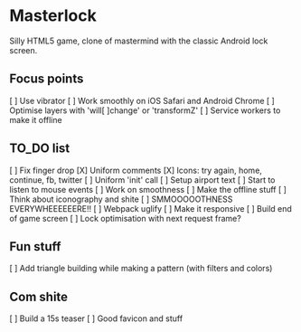 # Masterlock

Silly HTML5 game, clone of mastermind with the classic Android lock screen.

## Focus points

[ ] Use vibrator
[ ] Work smoothly on iOS Safari and Android Chrome
[ ] Optimise layers with 'will[ ]change' or 'transformZ'
[ ] Service workers to make it offline

## TO_DO list

[ ] Fix finger drop
[X] Uniform comments
[X] Icons: try again, home, continue, fb, twitter
[ ] Uniform 'init' call
[ ] Setup airport text
[ ] Start to listen to mouse events
[ ] Work on smoothness
[ ] Make the offline stuff
[ ] Think about iconography and shite
[ ] SMMOOOOOTHNESS EVERYWHEEEEEERE!!
[ ] Webpack uglify
[ ] Make it responsive
[ ] Build end of game screen
[ ] Lock optimisation with next request frame?


## Fun stuff

[ ] Add triangle building while making a pattern (with filters and colors)


## Com shite

[ ] Build a 15s teaser
[ ] Good favicon and stuff

